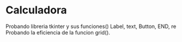 # Calculadora


Probando libreria tkinter y sus funciones() Label, text, Button, END, re
Probando la eficiencia de la funcion grid().
